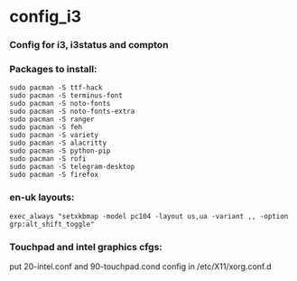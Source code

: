 # config_i3

### Config for i3, i3status and compton
### Packages to install:

	sudo pacman -S ttf-hack 
	sudo pacman -S terminus-font 
	sudo pacman -S noto-fonts 
	sudo pacman -S noto-fonts-extra
	sudo pacman -S ranger
	sudo pacman -S feh
	sudo pacman -S variety
	sudo pacman -S alacritty
	sudo pacman -S python-pip
	sudo pacman -S rofi
	sudo pacman -S telegram-desktop
	sudo pacman -S firefox

### en-uk layouts:

	exec_always "setxkbmap -model pc104 -layout us,ua -variant ,, -option grp:alt_shift_toggle"

### Touchpad and intel graphics cfgs:

put 20-intel.conf and 90-touchpad.cond config in /etc/X11/xorg.conf.d  
